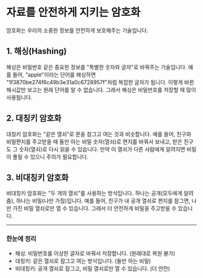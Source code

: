 # 자료를 안전하게 지키는 암호화

암호화는 우리의 소중한 정보를 안전하게 보호해주는 기술입니다.

## 1. 해싱(Hashing)

해싱은 비밀번호 같은 중요한 정보를 "특별한 숫자와 글자"로 바꿔주는 기술입니다.
예를 들어, "apple"이라는 단어를 해싱하면 "1f3870be274f6c49b3e31a0c6728957f"처럼 복잡한 글자가 됩니다.
이렇게 바뀐 해시값만 보고는 원래 단어를 알 수 없습니다.
그래서 해싱은 비밀번호를 저장할 때 많이 사용됩니다.

## 2. 대칭키 암호화

대칭키 암호화는 "같은 열쇠"로 문을 잠그고 여는 것과 비슷합니다.
예를 들어, 친구와 비밀편지를 주고받을 때 둘만 아는 비밀 숫자(열쇠)로 편지를 바꿔서 보내고, 받은 친구도 그 숫자(열쇠)로 다시 읽을 수 있습니다.
만약 이 열쇠가 다른 사람에게 알려지면 비밀이 풀릴 수 있으니 주의가 필요합니다.

## 3. 비대칭키 암호화

비대칭키 암호화는 "두 개의 열쇠"를 사용하는 방식입니다. 하나는 공개(모두에게 알려줌), 하나는 비밀(나만 가짐)입니다.
예를 들어, 친구가 내 공개 열쇠로 편지를 잠그면, 나만 가진 비밀 열쇠로만 열 수 있습니다. 그래서 더 안전하게 비밀을 주고받을 수 있습니다.

---

### 한눈에 정리

- 해싱: 비밀번호를 이상한 글자로 바꿔서 저장합니다. (원래대로 복원 불가)
- 대칭키: 같은 열쇠로 잠그고 여는 방식입니다. (둘만 아는 비밀)
- 비대칭키: 공개 열쇠로 잠그고, 비밀 열쇠로만 열 수 있습니다. (더 안전)
